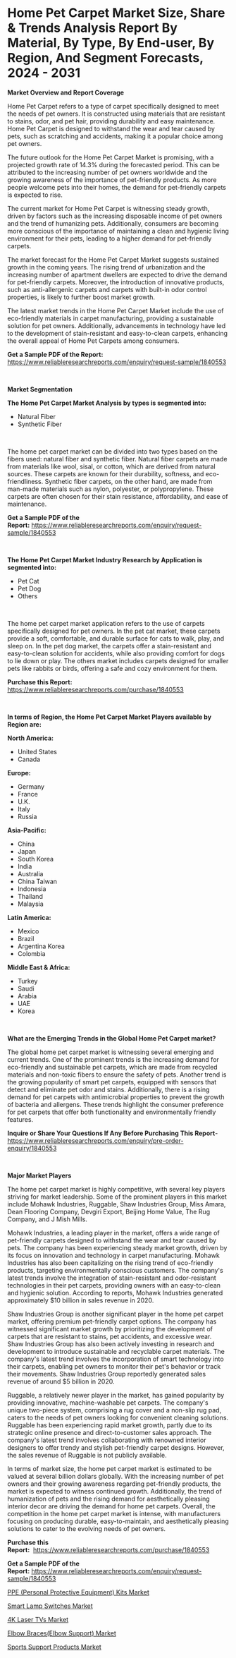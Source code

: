 <p><h1>Home Pet Carpet Market Size, Share & Trends Analysis Report By Material, By Type, By End-user, By Region, And Segment Forecasts, 2024 - 2031</h1></p><p><strong>Market Overview and Report Coverage</strong></p>
<p><p>Home Pet Carpet refers to a type of carpet specifically designed to meet the needs of pet owners. It is constructed using materials that are resistant to stains, odor, and pet hair, providing durability and easy maintenance. Home Pet Carpet is designed to withstand the wear and tear caused by pets, such as scratching and accidents, making it a popular choice among pet owners.</p><p>The future outlook for the Home Pet Carpet Market is promising, with a projected growth rate of 14.3% during the forecasted period. This can be attributed to the increasing number of pet owners worldwide and the growing awareness of the importance of pet-friendly products. As more people welcome pets into their homes, the demand for pet-friendly carpets is expected to rise.</p><p>The current market for Home Pet Carpet is witnessing steady growth, driven by factors such as the increasing disposable income of pet owners and the trend of humanizing pets. Additionally, consumers are becoming more conscious of the importance of maintaining a clean and hygienic living environment for their pets, leading to a higher demand for pet-friendly carpets.</p><p>The market forecast for the Home Pet Carpet Market suggests sustained growth in the coming years. The rising trend of urbanization and the increasing number of apartment dwellers are expected to drive the demand for pet-friendly carpets. Moreover, the introduction of innovative products, such as anti-allergenic carpets and carpets with built-in odor control properties, is likely to further boost market growth.</p><p>The latest market trends in the Home Pet Carpet Market include the use of eco-friendly materials in carpet manufacturing, providing a sustainable solution for pet owners. Additionally, advancements in technology have led to the development of stain-resistant and easy-to-clean carpets, enhancing the overall appeal of Home Pet Carpets among consumers.</p></p>
<p><strong>Get a Sample PDF of the Report:</strong> <a href="https://www.reliableresearchreports.com/enquiry/request-sample/1840553">https://www.reliableresearchreports.com/enquiry/request-sample/1840553</a></p>
<p>&nbsp;</p>
<p><strong>Market Segmentation</strong></p>
<p><strong>The Home Pet Carpet Market Analysis by types is segmented into:</strong></p>
<p><ul><li>Natural Fiber</li><li>Synthetic Fiber</li></ul></p>
<p>&nbsp;</p>
<p><p>The home pet carpet market can be divided into two types based on the fibers used: natural fiber and synthetic fiber. Natural fiber carpets are made from materials like wool, sisal, or cotton, which are derived from natural sources. These carpets are known for their durability, softness, and eco-friendliness. Synthetic fiber carpets, on the other hand, are made from man-made materials such as nylon, polyester, or polypropylene. These carpets are often chosen for their stain resistance, affordability, and ease of maintenance.</p></p>
<p><strong>Get a Sample PDF of the Report:</strong>&nbsp;<a href="https://www.reliableresearchreports.com/enquiry/request-sample/1840553">https://www.reliableresearchreports.com/enquiry/request-sample/1840553</a></p>
<p>&nbsp;</p>
<p><strong>The Home Pet Carpet Market Industry Research by Application is segmented into:</strong></p>
<p><ul><li>Pet Cat</li><li>Pet Dog</li><li>Others</li></ul></p>
<p>&nbsp;</p>
<p><p>The home pet carpet market application refers to the use of carpets specifically designed for pet owners. In the pet cat market, these carpets provide a soft, comfortable, and durable surface for cats to walk, play, and sleep on. In the pet dog market, the carpets offer a stain-resistant and easy-to-clean solution for accidents, while also providing comfort for dogs to lie down or play. The others market includes carpets designed for smaller pets like rabbits or birds, offering a safe and cozy environment for them.</p></p>
<p><strong>Purchase this Report:</strong>&nbsp; <a href="https://www.reliableresearchreports.com/purchase/1840553">https://www.reliableresearchreports.com/purchase/1840553</a></p>
<p>&nbsp;</p>
<p><strong>In terms of Region, the Home Pet Carpet Market Players available by Region are:</strong></p>
<p>
    <p> <strong> North America: </strong>
        <ul>
            <li>United States</li>
            <li>Canada</li>
        </ul>
        </p> 
    <p> <strong> Europe: </strong>
        <ul>
            <li>Germany</li>
            <li>France</li>
            <li>U.K.</li>
            <li>Italy</li>
            <li>Russia</li>
        </ul>
        </p> 
    <p> <strong> Asia-Pacific: </strong>
        <ul>
            <li>China</li>
            <li>Japan</li>
            <li>South Korea</li>
            <li>India</li>
            <li>Australia</li>
            <li>China Taiwan</li>
            <li>Indonesia</li>
            <li>Thailand</li>
            <li>Malaysia</li>
        </ul>
        </p> 
    <p> <strong> Latin America: </strong>
        <ul>
            <li>Mexico</li>
            <li>Brazil</li>
            <li>Argentina Korea</li>
            <li>Colombia</li>
        </ul>
        </p> 
    <p> <strong> Middle East & Africa: </strong>
        <ul>
            <li>Turkey</li>
            <li>Saudi</li>
            <li>Arabia</li>
            <li>UAE</li>
            <li>Korea</li>
        </ul>
    </p>
    </p>
<p>&nbsp;</p>
<p><strong>What are the Emerging Trends in the Global Home Pet Carpet market?</strong></p>
<p><p>The global home pet carpet market is witnessing several emerging and current trends. One of the prominent trends is the increasing demand for eco-friendly and sustainable pet carpets, which are made from recycled materials and non-toxic fibers to ensure the safety of pets. Another trend is the growing popularity of smart pet carpets, equipped with sensors that detect and eliminate pet odor and stains. Additionally, there is a rising demand for pet carpets with antimicrobial properties to prevent the growth of bacteria and allergens. These trends highlight the consumer preference for pet carpets that offer both functionality and environmentally friendly features.</p></p>
<p><strong>Inquire or Share Your Questions If Any Before Purchasing This Report</strong>- <a href="https://www.reliableresearchreports.com/enquiry/pre-order-enquiry/1840553">https://www.reliableresearchreports.com/enquiry/pre-order-enquiry/1840553</a></p>
<p>&nbsp;</p>
<p><strong>Major Market Players</strong></p>
<p><p>The home pet carpet market is highly competitive, with several key players striving for market leadership. Some of the prominent players in this market include Mohawk Industries, Ruggable, Shaw Industries Group, Miss Amara, Dean Flooring Company, Devgiri Export, Beijing Home Value, The Rug Company, and J Mish Mills. </p><p>Mohawk Industries, a leading player in the market, offers a wide range of pet-friendly carpets designed to withstand the wear and tear caused by pets. The company has been experiencing steady market growth, driven by its focus on innovation and technology in carpet manufacturing. Mohawk Industries has also been capitalizing on the rising trend of eco-friendly products, targeting environmentally conscious customers. The company's latest trends involve the integration of stain-resistant and odor-resistant technologies in their pet carpets, providing owners with an easy-to-clean and hygienic solution. According to reports, Mohawk Industries generated approximately $10 billion in sales revenue in 2020.</p><p>Shaw Industries Group is another significant player in the home pet carpet market, offering premium pet-friendly carpet options. The company has witnessed significant market growth by prioritizing the development of carpets that are resistant to stains, pet accidents, and excessive wear. Shaw Industries Group has also been actively investing in research and development to introduce sustainable and recyclable carpet materials. The company's latest trend involves the incorporation of smart technology into their carpets, enabling pet owners to monitor their pet's behavior or track their movements. Shaw Industries Group reportedly generated sales revenue of around $5 billion in 2020.</p><p>Ruggable, a relatively newer player in the market, has gained popularity by providing innovative, machine-washable pet carpets. The company's unique two-piece system, comprising a rug cover and a non-slip rug pad, caters to the needs of pet owners looking for convenient cleaning solutions. Ruggable has been experiencing rapid market growth, partly due to its strategic online presence and direct-to-customer sales approach. The company's latest trend involves collaborating with renowned interior designers to offer trendy and stylish pet-friendly carpet designs. However, the sales revenue of Ruggable is not publicly available.</p><p>In terms of market size, the home pet carpet market is estimated to be valued at several billion dollars globally. With the increasing number of pet owners and their growing awareness regarding pet-friendly products, the market is expected to witness continued growth. Additionally, the trend of humanization of pets and the rising demand for aesthetically pleasing interior decor are driving the demand for home pet carpets. Overall, the competition in the home pet carpet market is intense, with manufacturers focusing on producing durable, easy-to-maintain, and aesthetically pleasing solutions to cater to the evolving needs of pet owners.</p></p>
<p><strong>Purchase this Report:</strong>&nbsp;&nbsp;<a href="https://www.reliableresearchreports.com/purchase/1840553">https://www.reliableresearchreports.com/purchase/1840553</a></p>
<p></p>
<p><strong>Get a Sample PDF of the Report:</strong>&nbsp;<a href="https://www.reliableresearchreports.com/enquiry/request-sample/1840553">https://www.reliableresearchreports.com/enquiry/request-sample/1840553</a></p>
<p><p><a href="https://github.com/BryceTownsendr/Market-Research-Report-List-2/blob/main/ppe-personal-protective-equipment-kits-market.md">PPE (Personal Protective Equipment) Kits Market</a></p><p><a href="https://github.com/ChiragRP21/Market-Research-Report-List-2/blob/main/smart-lamp-switches-market.md">Smart Lamp Switches Market</a></p><p><a href="https://github.com/ChiragRp1/Market-Research-Report-List-2/blob/main/4k-laser-tvs-market.md">4K Laser TVs Market</a></p><p><a href="https://github.com/PeterParrish5/Market-Research-Report-List-2/blob/main/elbow-braceselbow-support-market.md">Elbow Braces(Elbow Support) Market</a></p><p><a href="https://github.com/WillieWoodard/Market-Research-Report-List-2/blob/main/sports-support-products-market.md">Sports Support Products Market</a></p></p>